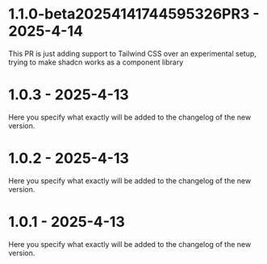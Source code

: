 # 1.1.0-beta20254141744595326PR3 - 2025-4-14

This PR is just adding support to Tailwind CSS over an experimental setup, trying to make shadcn works as a component library


# 1.0.3 - 2025-4-13

Here you specify what exactly will be added to the changelog of the new version.


# 1.0.2 - 2025-4-13

Here you specify what exactly will be added to the changelog of the new version.


# 1.0.1 - 2025-4-13

Here you specify what exactly will be added to the changelog of the new version.


